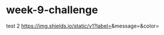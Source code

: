 # week-9-challenge
test 2
https://img.shields.io/static/v1?label=<LABEL>&message=<MESSAGE>&color=<COLOR>

